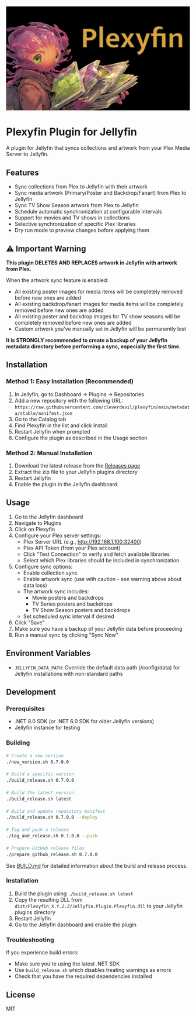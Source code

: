 <p align="center">
<img alt="Plugin Banner" src="https://raw.githubusercontent.com/cleverdevil/plexyfin/main/metadata/stable/banner.jpg"/>
<br/>

# Plexyfin Plugin for Jellyfin

A plugin for Jellyfin that syncs collections and artwork from your Plex Media Server to Jellyfin.

## Features

- Sync collections from Plex to Jellyfin with their artwork
- Sync media artwork (Primary/Poster and Backdrop/Fanart) from Plex to Jellyfin
- Sync TV Show Season artwork from Plex to Jellyfin
- Schedule automatic synchronization at configurable intervals
- Support for movies and TV shows in collections
- Selective synchronization of specific Plex libraries
- Dry run mode to preview changes before applying them

## ⚠️ Important Warning

**This plugin DELETES AND REPLACES artwork in Jellyfin with artwork from Plex.**

When the artwork sync feature is enabled:
- All existing poster images for media items will be completely removed before new ones are added
- All existing backdrop/fanart images for media items will be completely removed before new ones are added
- All existing poster and backdrop images for TV show seasons will be completely removed before new ones are added
- Custom artwork you've manually set in Jellyfin will be permanently lost

**It is STRONGLY recommended to create a backup of your Jellyfin metadata directory before performing a sync, especially the first time.**

## Installation

### Method 1: Easy Installation (Recommended)

1. In Jellyfin, go to Dashboard → Plugins → Repositories
2. Add a new repository with the following URL:
   `https://raw.githubusercontent.com/cleverdevil/plexyfin/main/metadata/stable/manifest.json`
3. Go to the Catalog tab
4. Find Plexyfin in the list and click Install
5. Restart Jellyfin when prompted
6. Configure the plugin as described in the Usage section

### Method 2: Manual Installation

1. Download the latest release from the [Releases page](https://github.com/cleverdevil/plexyfin/releases)
2. Extract the zip file to your Jellyfin plugins directory
3. Restart Jellyfin
4. Enable the plugin in the Jellyfin dashboard

## Usage

1. Go to the Jellyfin dashboard
2. Navigate to Plugins
3. Click on Plexyfin
4. Configure your Plex server settings:
   - Plex Server URL (e.g., http://192.168.1.100:32400)
   - Plex API Token (from your Plex account)
   - Click "Test Connection" to verify and fetch available libraries
   - Select which Plex libraries should be included in synchronization
5. Configure sync options:
   - Enable collection sync
   - Enable artwork sync (use with caution - see warning above about data loss)
   - The artwork sync includes:
     - Movie posters and backdrops
     - TV Series posters and backdrops
     - TV Show Season posters and backdrops
   - Set scheduled sync interval if desired
6. Click "Save"
7. Make sure you have a backup of your Jellyfin data before proceeding
8. Run a manual sync by clicking "Sync Now"

## Environment Variables

- `JELLYFIN_DATA_PATH`: Override the default data path (/config/data) for Jellyfin installations with non-standard paths

## Development

### Prerequisites

- .NET 8.0 SDK (or .NET 6.0 SDK for older Jellyfin versions)
- Jellyfin instance for testing

### Building

```bash
# Create a new version
./new_version.sh 0.7.0.0

# Build a specific version
./build_release.sh 0.7.0.0

# Build the latest version
./build_release.sh latest

# Build and update repository manifest
./build_release.sh 0.7.0.0 --deploy

# Tag and push a release
./tag_and_release.sh 0.7.0.0 --push

# Prepare GitHub release files
./prepare_github_release.sh 0.7.0.0
```

See [BUILD.md](BUILD.md) for detailed information about the build and release process.

### Installation

1. Build the plugin using `./build_release.sh latest`
2. Copy the resulting DLL from `dist/Plexyfin_X.Y.Z.Z/Jellyfin.Plugin.Plexyfin.dll` to your Jellyfin plugins directory
3. Restart Jellyfin
4. Go to the Jellyfin dashboard and enable the plugin

### Troubleshooting

If you experience build errors:
- Make sure you're using the latest .NET SDK
- Use `build_release.sh` which disables treating warnings as errors
- Check that you have the required dependencies installed

## License

MIT
